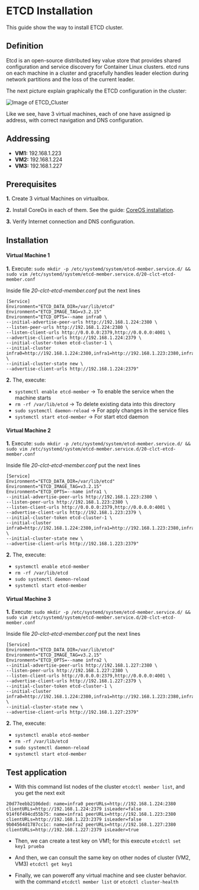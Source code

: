 # ETCD Installation
This guide show the way to install ETCD cluster.

## Definition
Etcd is an open-source distributed key value store that provides shared configuration and service discovery for Container Linux clusters. etcd runs on each machine in a cluster and gracefully handles leader election during network partitions and the loss of the current leader.

The next picture explain graphically the ETCD configuration in the cluster:

![Image of ETCD_Cluster](../images/ETCD_Cluster.png)

Like we see, have 3 virtual machines, each of one have assigned ip address, with correct navigation and DNS configuration.

## Addressing
* **VM1:** 192.168.1.223
* **VM2:** 192.168.1.224
* **VM3:** 192.168.1.227

## Prerequisites

**1.** Create 3 virtual Machines on virtualbox.

**2.** Install CoreOs in each of them. See the guide: [CoreOS installation](https://github.com/ldelgadop44/General_Documentation/blob/coreos_documentation/CoreOS_Installation.md).

**3.** Verify Internet connection and DNS configuration.

## Installation

#### Virtual Machine 1

**1.** Execute: ```sudo mkdir -p /etc/systemd/system/etcd-member.service.d/ && sudo vim /etc/systemd/system/etcd-member.service.d/20-clct-etcd-member.conf```

Inside file *20-clct-etcd-member.conf* put the next lines
```
[Service]
Environment="ETCD_DATA_DIR=/var/lib/etcd"
Environment="ETCD_IMAGE_TAG=v3.2.15"
Environment="ETCD_OPTS=--name infra0 \
--initial-advertise-peer-urls http://192.168.1.224:2380 \
--listen-peer-urls http://192.168.1.224:2380 \
--listen-client-urls http://0.0.0.0:2379,http://0.0.0.0:4001 \
--advertise-client-urls http://192.168.1.224:2379 \
--initial-cluster-token etcd-cluster-1 \
--initial-cluster infra0=http://192.168.1.224:2380,infra1=http://192.168.1.223:2380,infra2=http://192.168.1.227:2380 \
--initial-cluster-state new \
--advertise-client-urls http://192.168.1.224:2379"
```

**2.** The, execute: 
* ```systemctl enable etcd-member``` -> To enable the service when the machine starts
* ```rm -rf /var/lib/etcd``` -> To delete existing data into this directory
* ```sudo systemctl daemon-reload``` -> For apply changes in the service files
* ```systemctl start etcd-member``` -> For start etcd daemon

#### Virtual Machine 2

**1.** Execute: ```sudo mkdir -p /etc/systemd/system/etcd-member.service.d/ && sudo vim /etc/systemd/system/etcd-member.service.d/20-clct-etcd-member.conf```

Inside file *20-clct-etcd-member.conf* put the next lines
```
[Service]
Environment="ETCD_DATA_DIR=/var/lib/etcd"
Environment="ETCD_IMAGE_TAG=v3.2.15"
Environment="ETCD_OPTS=--name infra1 \
--initial-advertise-peer-urls http://192.168.1.223:2380 \
--listen-peer-urls http://192.168.1.223:2380 \
--listen-client-urls http://0.0.0.0:2379,http://0.0.0.0:4001 \
--advertise-client-urls http://192.168.1.223:2379 \
--initial-cluster-token etcd-cluster-1 \
--initial-cluster infra0=http://192.168.1.224:2380,infra1=http://192.168.1.223:2380,infra2=http://192.168.1.227:2380 \
--initial-cluster-state new \
--advertise-client-urls http://192.168.1.223:2379"
```

**2.** The, execute: 
* ```systemctl enable etcd-member```
* ```rm -rf /var/lib/etcd```
* ```sudo systemctl daemon-reload```
* ```systemctl start etcd-member```

#### Virtual Machine 3

**1.** Execute: ```sudo mkdir -p /etc/systemd/system/etcd-member.service.d/ && sudo vim /etc/systemd/system/etcd-member.service.d/20-clct-etcd-member.conf```

Inside file *20-clct-etcd-member.conf* put the next lines
```
[Service]
Environment="ETCD_DATA_DIR=/var/lib/etcd"
Environment="ETCD_IMAGE_TAG=v3.2.15"
Environment="ETCD_OPTS=--name infra2 \
--initial-advertise-peer-urls http://192.168.1.227:2380 \
--listen-peer-urls http://192.168.1.227:2380 \
--listen-client-urls http://0.0.0.0:2379,http://0.0.0.0:4001 \
--advertise-client-urls http://192.168.1.227:2379 \
--initial-cluster-token etcd-cluster-1 \
--initial-cluster infra0=http://192.168.1.224:2380,infra1=http://192.168.1.223:2380,infra2=http://192.168.1.227:2380 \
--initial-cluster-state new \
--advertise-client-urls http://192.168.1.227:2379"
```

**2.** The, execute: 
* ```systemctl enable etcd-member```
* ```rm -rf /var/lib/etcd```
* ```sudo systemctl daemon-reload```
* ```systemctl start etcd-member```

## Test application

* With this command list nodes of the cluster ```etcdctl member list```, and you get the next exit
```
20d77eebb2106ded: name=infra0 peerURLs=http://192.168.1.224:2380 clientURLs=http://192.168.1.224:2379 isLeader=false
914f6f494cd55b75: name=infra1 peerURLs=http://192.168.1.223:2380 clientURLs=http://192.168.1.223:2379 isLeader=false
9b04564d1787cc1c: name=infra2 peerURLs=http://192.168.1.227:2380 clientURLs=http://192.168.1.227:2379 isLeader=true
```

* Then, we can create a test key on VM1; for this execute ```etcdctl set key1 prueba```

* And then, we can consult the same key on other nodes of cluster (VM2, VM3) ```etcdctl get key1```

* Finally, we can poweroff any virtual machine and see cluster behavior. with the command ```etcdctl member list``` or ```etcdctl cluster-health```